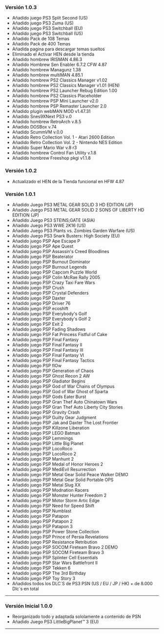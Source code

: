 ### Versión 1.0.3

- Añadido juego PS3 Split Second (US) 
- Añadido juego PS3 Zuma (US)
- Añadido juego PS3 Switchball (EU)
- Añadido juego PS3 Switchball (US)
- Añadido Pack de 108 Temas
- Añadido Pack de 400 Temas
- Añadida pagina para descargar temas sueltos
- Eliminado el Activar HEN desde la tienda
- Añadido hombrew IRISMAN 4.86.3
- Añadido Hombrew Sen Enabler 6.7.2 CFW 4.87
- Añadido hombrew Managunz 1.38
- Añadido hombrew multiMAN 4.85.1
- Añadido hombrew PS2 Classics Manager v1.02
- Añadido hombrew PS2 Classics Manager v1.01 (HEN)
- Añadido hombrew PS2 Launcher Rebug Edition 1.00
- Añadido hombrew PS2 Classics Placeholder
- Añadido hombrew PSP Mini Launcher v2.0
- Añadido hombrew PSP Remaster Launcher 2.0
- Añadido plugin webMAN MOD v1.47.31
- Añadido Snes9XNext PS3 v.0
- Añadido hombrew RetroArch v.8.5
- Añadido DOSBox v.74
- Añadido ScummVM v.0.0
- Añadido Retro Collection Vol. 1 - Atari 2600 Edition
- Añadido Retro Collection Vol. 2 - Nintendo NES Edition
- Añadido Super Mario War v.8 r3
- Añadido hombrew Control Fan Utility v.1.8
- Añadido hombrew Freeshop pkgi v1.1.8



### Versión 1.0.2

- Actualizado el HEN de la Tienda funcional en HFW 4.87


### Versión 1.0.1

- Añadido Juego PS3 METAL GEAR SOLID 3 HD EDITION (JP)
- Añadido Juego PS3 METAL GEAR SOLID 2 SONS OF LIBERTY HD EDITION (JP)
- Añadido Juego PS3 STEINS;GATE (ASIA)
- Añadido Juego PS3 WWE 2K16 (US)
- Añadido Juego PS3 Plants vs. Zombies Garden Warfare (US)
- Añadido Juego PS3 Snark Busters: High Society (EU)
- Añadido juego PSP Ape Escape P
- Añadido juego PSP Ape Quest
- Añadido juego PSP Assassin's Creed Bloodlines
- Añadido juego PSP Beaterator
- Añadido juego PSP Burnout Dominator
- Añadido juego PSP Burnout Legends
- Añadido juego PSP Capcom Puzzle World
- Añadido juego PSP Colin McRae Rally 2005
- Añadido juego PSP Crazy Taxi Fare Wars
- Añadido juego PSP Crush
- Añadido juego PSP Crystal Defenders
- Añadido juego PSP Daxter
- Añadido juego PSP Driver 76
- Añadido juego PSP ecoshift
- Añadido juego PSP Everybody's Golf
- Añadido juego PSP Everybody's Golf 2
- Añadido juego PSP Exit 2
- Añadido juego PSP Fading Shadows
- Añadido juego PSP Fat Princess Fistful of Cake
- Añadido juego PSP Final Fantasy
- Añadido juego PSP Final Fantasy II
- Añadido juego PSP Final Fantasy III
- Añadido juego PSP Final Fantasy VI
- Añadido juego PSP Final Fantasy Tactics
- Añadido juego PSP flOw
- Añadido juego PSP Generation of Chaos
- Añadido juego PSP Ghost Recon 2 AW
- Añadido juego PSP Gladiator Begins
- Añadido juego PSP God of War Chains of Olympus
- Añadido juego PSP God of War Ghost of Sparta
- Añadido juego PSP Gods Eater Burst
- Añadido juego PSP Gran Thef Auto Chinatown Wars
- Añadido juego PSP Gran Thef Auto Liberty City Stories
- Añadido juego PSP Gravity Crash
- Añadido juego PSP Guilty Gear Judgment
- Añadido juego PSP Jak and Daxter The Lost Frontier
- Añadido juego PSP Killzone Liberation
- Añadido juego PSP LEGO Batman
- Añadido juego PSP Lemmings
- Añadido juego PSP Little Big Planet
- Añadido juego PSP LocoRoco
- Añadido juego PSP LocoRoco 2
- Añadido juego PSP Manhunt 2
- Añadido juego PSP Medal of Honor Heroes 2
- Añadido juego PSP MediEvil Resurrection
- Añadido juego PSP Metal Gear Solid Peace Walker DEMO
- Añadido juego PSP Metal Gear Solid Portable OPS
- Añadido juego PSP Metal Slug XX
- Añadido juego PSP Modnation Racers
- Añadido juego PSP Monster Hunter Freedom 2
- Añadido juego PSP Motor Storm Artic Edge
- Añadido juego PSP Need for Speed Shift
- Añadido juego PSP Numblast
- Añadido juego PSP Patapon
- Añadido juego PSP Patapon 2
- Añadido juego PSP Patapon 3
- Añadido juego PSP Power Stone Collection
- Añadido juego PSP Prince of Persia Revelations
- Añadido juego PSP Resistance Retribution
- Añadido juego PSP SOCOM Fireteam Bravo 2 DEMO
- Añadido juego PSP SOCOM Fireteam Bravo 3
- Añadido juego PSP Splinter Cell Essentials
- Añadido juego PSP Star Wars Battlefront II
- Añadido juego PSP Tekken 6
- Añadido juego PSP The 3rd Birthday
- Añadido juego PSP Toy Story 3
- Añadidos todos los DLC´S de PS3 PSN (US / EU / JP / HK) + de 8.000 Dlc´s en total


------------------------------------------------------------------------------------------------------------------

### Versión Inicial 1.0.0

- Reorganizado todo y adaptada sololamente a contenido de PSN
- Añadido Juego PS3 LittleBigPlanet™ 3 (EU)

------------------------------------------------------------------------------------------------------------------
